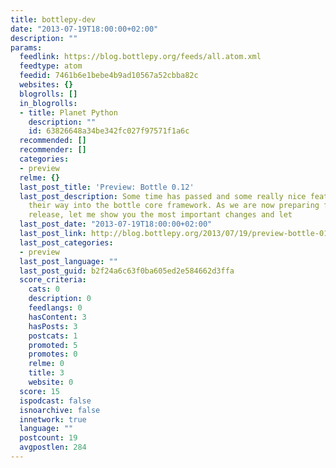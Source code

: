 ```yaml
---
title: bottlepy-dev
date: "2013-07-19T18:00:00+02:00"
description: ""
params:
  feedlink: https://blog.bottlepy.org/feeds/all.atom.xml
  feedtype: atom
  feedid: 7461b6e1bebe4b9ad10567a52cbba82c
  websites: {}
  blogrolls: []
  in_blogrolls:
  - title: Planet Python
    description: ""
    id: 63826648a34be342fc027f97571f1a6c
  recommended: []
  recommender: []
  categories:
  - preview
  relme: {}
  last_post_title: 'Preview: Bottle 0.12'
  last_post_description: Some time has passed and some really nice features have found
    their way into the bottle core framework. As we are now preparing for the new
    release, let me show you the most important changes and let
  last_post_date: "2013-07-19T18:00:00+02:00"
  last_post_link: http://blog.bottlepy.org/2013/07/19/preview-bottle-012.html
  last_post_categories:
  - preview
  last_post_language: ""
  last_post_guid: b2f24a6c63f0ba605ed2e584662d3ffa
  score_criteria:
    cats: 0
    description: 0
    feedlangs: 0
    hasContent: 3
    hasPosts: 3
    postcats: 1
    promoted: 5
    promotes: 0
    relme: 0
    title: 3
    website: 0
  score: 15
  ispodcast: false
  isnoarchive: false
  innetwork: true
  language: ""
  postcount: 19
  avgpostlen: 284
---
```

